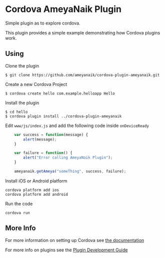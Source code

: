 # Cordova AmeyaNaik Plugin

Simple plugin as to explore cordova.

This plugin provides a simple example demonstrating how Cordova plugins work.

## Using
Clone the plugin

    $ git clone https://github.com/ameyanaik/cordova-plugin-ameyanaik.git

Create a new Cordova Project

    $ cordova create hello com.example.helloapp Hello
    
Install the plugin

    $ cd hello
    $ cordova plugin install ../cordova-plugin-ameyanaik
    

Edit `www/js/index.js` and add the following code inside `onDeviceReady`

```js
    var success = function(message) {
        alert(message);
    }

    var failure = function() {
        alert("Error calling AmeyaNaik Plugin");
    }

    ameyanaik.getAmeya("someThing", success, failure);
```

Install iOS or Android platform

    cordova platform add ios
    cordova platform add android
    
Run the code

    cordova run 

## More Info

For more information on setting up Cordova see [the documentation](http://cordova.apache.org/docs/en/4.0.0/guide_cli_index.md.html#The%20Command-Line%20Interface)

For more info on plugins see the [Plugin Development Guide](http://cordova.apache.org/docs/en/4.0.0/guide_hybrid_plugins_index.md.html#Plugin%20Development%20Guide)
